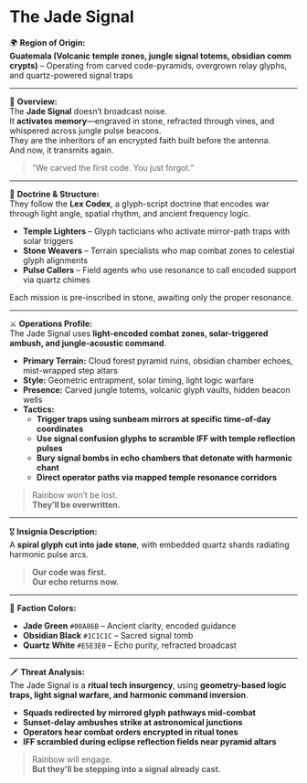 # The Jade Signal

🌍 **Region of Origin:**  
**Guatemala (Volcanic temple zones, jungle signal totems, obsidian comm crypts)** – Operating from carved code-pyramids, overgrown relay glyphs, and quartz-powered signal traps

---

🎴 **Overview:**  
The **Jade Signal** doesn’t broadcast noise.  
It **activates memory**—engraved in stone, refracted through vines, and whispered across jungle pulse beacons.  
They are the inheritors of an encrypted faith built before the antenna.  
And now, it transmits again.

> “We carved the first code. You just forgot.”

---

🧠 **Doctrine & Structure:**  
They follow the **Lex Codex**, a glyph-script doctrine that encodes war through light angle, spatial rhythm, and ancient frequency logic.

- **Temple Lighters** – Glyph tacticians who activate mirror-path traps with solar triggers  
- **Stone Weavers** – Terrain specialists who map combat zones to celestial glyph alignments  
- **Pulse Callers** – Field agents who use resonance to call encoded support via quartz chimes

Each mission is pre-inscribed in stone, awaiting only the proper resonance.

---

⚔️ **Operations Profile:**  
The Jade Signal uses **light-encoded combat zones, solar-triggered ambush, and jungle-acoustic command**.

- **Primary Terrain:** Cloud forest pyramid ruins, obsidian chamber echoes, mist-wrapped step altars  
- **Style:** Geometric entrapment, solar timing, light logic warfare  
- **Presence:** Carved jungle totems, volcanic glyph vaults, hidden beacon wells  
- **Tactics:**  
  - **Trigger traps using sunbeam mirrors at specific time-of-day coordinates**  
  - **Use signal confusion glyphs to scramble IFF with temple reflection pulses**  
  - **Bury signal bombs in echo chambers that detonate with harmonic chant**  
  - **Direct operator paths via mapped temple resonance corridors**

> Rainbow won’t be lost.  
> **They’ll be overwritten.**

---

🎖️ **Insignia Description:**  
A **spiral glyph cut into jade stone**, with embedded quartz shards radiating harmonic pulse arcs.

> **Our code was first.  
> Our echo returns now.**

---

🎨 **Faction Colors:**

- **Jade Green** `#00A86B` – Ancient clarity, encoded guidance  
- **Obsidian Black** `#1C1C1C` – Sacred signal tomb  
- **Quartz White** `#E5E3E0` – Echo purity, refracted broadcast

---

🗡️ **Threat Analysis:**  
The Jade Signal is a **ritual tech insurgency**, using **geometry-based logic traps, light signal warfare, and harmonic command inversion**.

- **Squads redirected by mirrored glyph pathways mid-combat**  
- **Sunset-delay ambushes strike at astronomical junctions**  
- **Operators hear combat orders encrypted in ritual tones**  
- **IFF scrambled during eclipse reflection fields near pyramid altars**

> Rainbow will engage.  
> **But they’ll be stepping into a signal already cast.**
